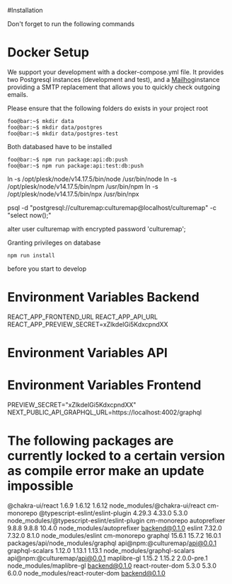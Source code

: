 

#Installation

Don't forget to run the following commands 

# Docker Setup
We support your development with a docker-compose.yml file. It provides two Postgresql instances (development and test), and a [Mailhog](https://github.com/mailhog/MailHog)instance providing a SMTP replacement that allows you to quickly check outgoing emails.

Please ensure that the following folders do exists in your project root

```console
foo@bar:~$ mkdir data
foo@bar:~$ mkdir data/postgres
foo@bar:~$ mkdir data/postgres-test
```

Both databased have to be installed 

```console
foo@bar:~$ npm run package:api:db:push
foo@bar:~$ npm run package:api:test:db:push
```




ln -s /opt/plesk/node/v14.17.5/bin/node /usr/bin/node
ln -s /opt/plesk/node/v14.17.5/bin/npm /usr/bin/npm
ln -s /opt/plesk/node/v14.17.5/bin/npx /usr/bin/npx

psql -d "postgresql://culturemap:culturemap@localhost/culturemap" -c "select now();"

alter user culturemap with encrypted password 'culturemap';

Granting privileges on database


```
npm run install
``` 

before you start to develop


# Environment Variables Backend
REACT_APP_FRONTEND_URL
REACT_APP_API_URL
REACT_APP_PREVIEW_SECRET=xZlkdelGi5KdxcpndXX

# Environment Variables API


# Environment Variables Frontend
PREVIEW_SECRET="xZlkdelGi5KdxcpndXX"
NEXT_PUBLIC_API_GRAPHQL_URL=https://localhost:4002/graphql


# The following packages are currently locked to a certain version as compile error make an update impossible

@chakra-ui/react                    1.6.9  1.6.12       1.6.12  node_modules/@chakra-ui/react                  cm-monorepo
@typescript-eslint/eslint-plugin   4.29.3  4.33.0        5.3.0  node_modules/@typescript-eslint/eslint-plugin  cm-monorepo
autoprefixer                        9.8.8   9.8.8       10.4.0  node_modules/autoprefixer                      backend@0.1.0
eslint                             7.32.0  7.32.0        8.1.0  node_modules/eslint                            cm-monorepo
graphql                            15.6.1  15.7.2       16.0.1  packages/api/node_modules/graphql              api@npm:@culturemap/api@0.0.1
graphql-scalars                    1.12.0  1.13.1       1.13.1  node_modules/graphql-scalars                   api@npm:@culturemap/api@0.0.1
maplibre-gl                        1.15.2  1.15.2  2.0.0-pre.1  node_modules/maplibre-gl                       backend@0.1.0
react-router-dom                    5.3.0   5.3.0        6.0.0  node_modules/react-router-dom                  backend@0.1.0